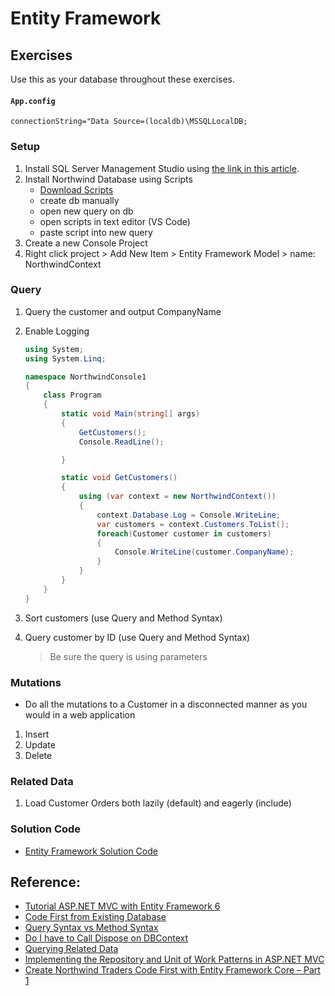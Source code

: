 # Entity Framework

## Exercises

Use this as your database throughout these exercises.

#### `App.config`

```
connectionString="Data Source=(localdb)\MSSQLLocalDB;
```

### Setup

1. Install SQL Server Management Studio using [the link in this article](https://docs.microsoft.com/en-us/sql/ssms/download-sql-server-management-studio-ssms?view=sql-server-ver15).
1. Install Northwind Database using Scripts
   - [Download Scripts](https://jasontaylor.dev/wp-content/uploads/2017/03/NorthwindTraders.zip)
   - create db manually
   - open new query on db
   - open scripts in text editor (VS Code)
   - paste script into new query
1. Create a new Console Project
1. Right click project > Add New Item > Entity Framework Model > name: NorthwindContext

### Query

1. Query the customer and output CompanyName
1. Enable Logging

   ```cs
   using System;
   using System.Linq;

   namespace NorthwindConsole1
   {
       class Program
       {
           static void Main(string[] args)
           {
               GetCustomers();
               Console.ReadLine();

           }

           static void GetCustomers()
           {
               using (var context = new NorthwindContext())
               {
                   context.Database.Log = Console.WriteLine;
                   var customers = context.Customers.ToList();
                   foreach(Customer customer in customers)
                   {
                       Console.WriteLine(customer.CompanyName);
                   }
               }
           }
       }
   }

   ```

1. Sort customers (use Query and Method Syntax)
1. Query customer by ID (use Query and Method Syntax)
   > Be sure the query is using parameters

### Mutations

- Do all the mutations to a Customer in a disconnected manner as you would in a web application

1. Insert
1. Update
1. Delete

### Related Data

1. Load Customer Orders both lazily (default) and eagerly (include)
<!-- 1. Migrations
1. Running SQL Commands
1. Repository and Unit of Work -->

### Solution Code

- [Entity Framework Solution Code](https://github.com/craigmckeachie/NorthwindConsole1)

## Reference:

- [Tutorial ASP.NET MVC with Entity Framework 6](https://docs.microsoft.com/en-us/aspnet/mvc/overview/getting-started/getting-started-with-ef-using-mvc/creating-an-entity-framework-data-model-for-an-asp-net-mvc-application)
- [Code First from Existing Database](https://docs.microsoft.com/en-us/ef/ef6/modeling/code-first/workflows/existing-database)
- [Query Syntax vs Method Syntax](https://stackoverflow.com/questions/8037677/linq-query-syntax-vs-method-chains-lambda)
- [Do I have to Call Dispose on DBContext](https://blog.jongallant.com/2012/10/do-i-have-to-call-dispose-on-dbcontext/)
- [Querying Related Data](https://docs.microsoft.com/en-us/ef/ef6/querying/related-data)
- [Implementing the Repository and Unit of Work Patterns in ASP.NET MVC](https://docs.microsoft.com/en-us/aspnet/mvc/overview/older-versions/getting-started-with-ef-5-using-mvc-4/implementing-the-repository-and-unit-of-work-patterns-in-an-asp-net-mvc-application)
- [Create Northwind Traders Code First with Entity Framework Core – Part 1](https://jasontaylor.dev/create-northwind-traders-code-first-with-entity-framework-core-part-1/)
